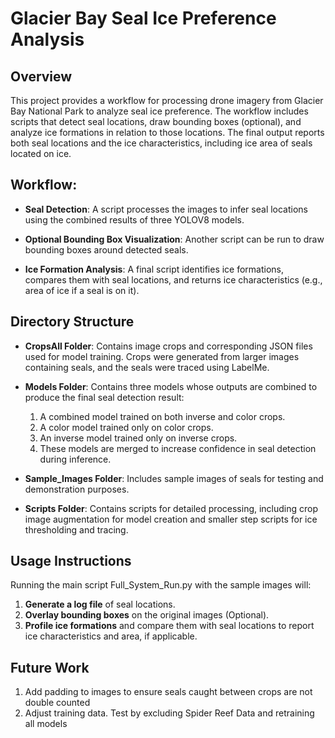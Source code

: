 # **Glacier Bay Seal Ice Preference Analysis**

## **Overview**

This project provides a workflow for processing drone imagery from Glacier Bay National Park to analyze seal ice preference. The workflow includes scripts that detect seal locations, draw bounding boxes (optional), and analyze ice formations in relation to those locations. The final output reports both seal locations and the ice characteristics, including ice area of seals located on ice.

## **Workflow:**

- **Seal Detection**: A script processes the images to infer seal locations using the combined results of three YOLOV8 models.

- **Optional Bounding Box Visualization**: Another script can be run to draw bounding boxes around detected seals.

- **Ice Formation Analysis**: A final script identifies ice formations, compares them with seal locations, and returns ice characteristics (e.g., area of ice if a seal is on it).


## **Directory Structure**

- **CropsAll Folder**: Contains image crops and corresponding JSON files used for model training. Crops were generated from larger images containing seals, and the seals were traced using LabelMe.

- **Models Folder**: Contains three models whose outputs are combined to produce the final seal detection result:

  1. A combined model trained on both inverse and color crops.
  2. A color model trained only on color crops.
  3. An inverse model trained only on inverse crops.
  4. These models are merged to increase confidence in seal detection during inference.

- **Sample_Images Folder**: Includes sample images of seals for testing and demonstration purposes.

- **Scripts Folder**: Contains scripts for detailed processing, including crop image augmentation for model creation and smaller step scripts for ice thresholding and tracing.


## **Usage Instructions**

Running the main script Full_System_Run.py with the sample images will:
1. **Generate a log file** of seal locations.
2. **Overlay bounding boxes** on the original images (Optional).
3. **Profile ice formations** and compare them with seal locations to report ice characteristics and area, if applicable.


## **Future Work**

1. Add padding to images to ensure seals caught between crops are not double counted
2. Adjust training data. Test by excluding Spider Reef Data and retraining all models
